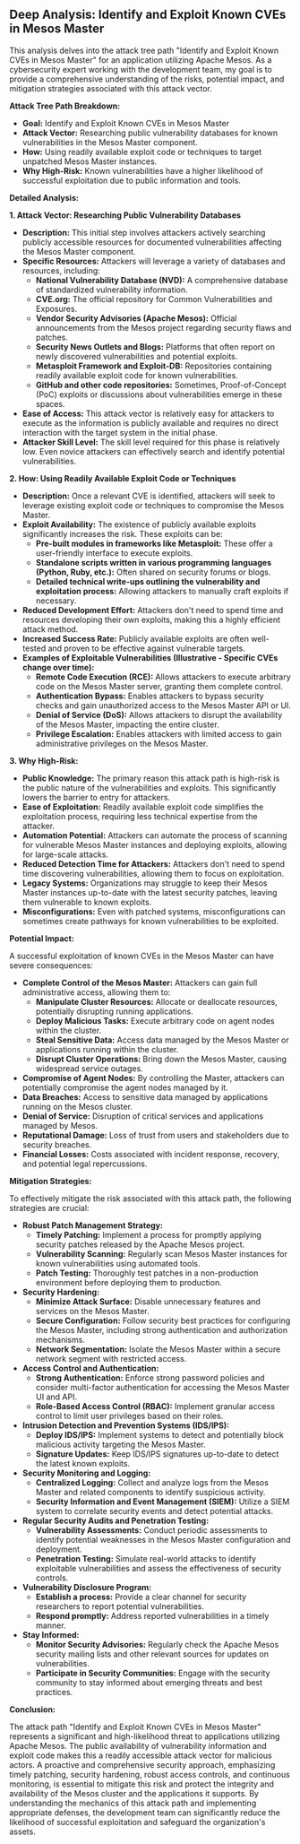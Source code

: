 ## Deep Analysis: Identify and Exploit Known CVEs in Mesos Master

This analysis delves into the attack tree path "Identify and Exploit Known CVEs in Mesos Master" for an application utilizing Apache Mesos. As a cybersecurity expert working with the development team, my goal is to provide a comprehensive understanding of the risks, potential impact, and mitigation strategies associated with this attack vector.

**Attack Tree Path Breakdown:**

* **Goal:** Identify and Exploit Known CVEs in Mesos Master
* **Attack Vector:** Researching public vulnerability databases for known vulnerabilities in the Mesos Master component.
* **How:** Using readily available exploit code or techniques to target unpatched Mesos Master instances.
* **Why High-Risk:** Known vulnerabilities have a higher likelihood of successful exploitation due to public information and tools.

**Detailed Analysis:**

**1. Attack Vector: Researching Public Vulnerability Databases**

* **Description:** This initial step involves attackers actively searching publicly accessible resources for documented vulnerabilities affecting the Mesos Master component.
* **Specific Resources:** Attackers will leverage a variety of databases and resources, including:
    * **National Vulnerability Database (NVD):**  A comprehensive database of standardized vulnerability information.
    * **CVE.org:** The official repository for Common Vulnerabilities and Exposures.
    * **Vendor Security Advisories (Apache Mesos):** Official announcements from the Mesos project regarding security flaws and patches.
    * **Security News Outlets and Blogs:**  Platforms that often report on newly discovered vulnerabilities and potential exploits.
    * **Metasploit Framework and Exploit-DB:**  Repositories containing readily available exploit code for known vulnerabilities.
    * **GitHub and other code repositories:**  Sometimes, Proof-of-Concept (PoC) exploits or discussions about vulnerabilities emerge in these spaces.
* **Ease of Access:** This attack vector is relatively easy for attackers to execute as the information is publicly available and requires no direct interaction with the target system in the initial phase.
* **Attacker Skill Level:**  The skill level required for this phase is relatively low. Even novice attackers can effectively search and identify potential vulnerabilities.

**2. How: Using Readily Available Exploit Code or Techniques**

* **Description:** Once a relevant CVE is identified, attackers will seek to leverage existing exploit code or techniques to compromise the Mesos Master.
* **Exploit Availability:** The existence of publicly available exploits significantly increases the risk. These exploits can be:
    * **Pre-built modules in frameworks like Metasploit:**  These offer a user-friendly interface to execute exploits.
    * **Standalone scripts written in various programming languages (Python, Ruby, etc.):** Often shared on security forums or blogs.
    * **Detailed technical write-ups outlining the vulnerability and exploitation process:**  Allowing attackers to manually craft exploits if necessary.
* **Reduced Development Effort:**  Attackers don't need to spend time and resources developing their own exploits, making this a highly efficient attack method.
* **Increased Success Rate:**  Publicly available exploits are often well-tested and proven to be effective against vulnerable targets.
* **Examples of Exploitable Vulnerabilities (Illustrative - Specific CVEs change over time):**
    * **Remote Code Execution (RCE):**  Allows attackers to execute arbitrary code on the Mesos Master server, granting them complete control.
    * **Authentication Bypass:** Enables attackers to bypass security checks and gain unauthorized access to the Mesos Master API or UI.
    * **Denial of Service (DoS):**  Allows attackers to disrupt the availability of the Mesos Master, impacting the entire cluster.
    * **Privilege Escalation:** Enables attackers with limited access to gain administrative privileges on the Mesos Master.

**3. Why High-Risk:**

* **Public Knowledge:** The primary reason this attack path is high-risk is the public nature of the vulnerabilities and exploits. This significantly lowers the barrier to entry for attackers.
* **Ease of Exploitation:** Readily available exploit code simplifies the exploitation process, requiring less technical expertise from the attacker.
* **Automation Potential:**  Attackers can automate the process of scanning for vulnerable Mesos Master instances and deploying exploits, allowing for large-scale attacks.
* **Reduced Detection Time for Attackers:**  Attackers don't need to spend time discovering vulnerabilities, allowing them to focus on exploitation.
* **Legacy Systems:** Organizations may struggle to keep their Mesos Master instances up-to-date with the latest security patches, leaving them vulnerable to known exploits.
* **Misconfigurations:** Even with patched systems, misconfigurations can sometimes create pathways for known vulnerabilities to be exploited.

**Potential Impact:**

A successful exploitation of known CVEs in the Mesos Master can have severe consequences:

* **Complete Control of the Mesos Master:** Attackers can gain full administrative access, allowing them to:
    * **Manipulate Cluster Resources:**  Allocate or deallocate resources, potentially disrupting running applications.
    * **Deploy Malicious Tasks:**  Execute arbitrary code on agent nodes within the cluster.
    * **Steal Sensitive Data:** Access data managed by the Mesos Master or applications running within the cluster.
    * **Disrupt Cluster Operations:**  Bring down the Mesos Master, causing widespread service outages.
* **Compromise of Agent Nodes:**  By controlling the Master, attackers can potentially compromise the agent nodes managed by it.
* **Data Breaches:**  Access to sensitive data managed by applications running on the Mesos cluster.
* **Denial of Service:**  Disruption of critical services and applications managed by Mesos.
* **Reputational Damage:**  Loss of trust from users and stakeholders due to security breaches.
* **Financial Losses:**  Costs associated with incident response, recovery, and potential legal repercussions.

**Mitigation Strategies:**

To effectively mitigate the risk associated with this attack path, the following strategies are crucial:

* **Robust Patch Management Strategy:**
    * **Timely Patching:**  Implement a process for promptly applying security patches released by the Apache Mesos project.
    * **Vulnerability Scanning:** Regularly scan Mesos Master instances for known vulnerabilities using automated tools.
    * **Patch Testing:**  Thoroughly test patches in a non-production environment before deploying them to production.
* **Security Hardening:**
    * **Minimize Attack Surface:** Disable unnecessary features and services on the Mesos Master.
    * **Secure Configuration:** Follow security best practices for configuring the Mesos Master, including strong authentication and authorization mechanisms.
    * **Network Segmentation:** Isolate the Mesos Master within a secure network segment with restricted access.
* **Access Control and Authentication:**
    * **Strong Authentication:** Enforce strong password policies and consider multi-factor authentication for accessing the Mesos Master UI and API.
    * **Role-Based Access Control (RBAC):** Implement granular access control to limit user privileges based on their roles.
* **Intrusion Detection and Prevention Systems (IDS/IPS):**
    * **Deploy IDS/IPS:** Implement systems to detect and potentially block malicious activity targeting the Mesos Master.
    * **Signature Updates:** Keep IDS/IPS signatures up-to-date to detect the latest known exploits.
* **Security Monitoring and Logging:**
    * **Centralized Logging:**  Collect and analyze logs from the Mesos Master and related components to identify suspicious activity.
    * **Security Information and Event Management (SIEM):**  Utilize a SIEM system to correlate security events and detect potential attacks.
* **Regular Security Audits and Penetration Testing:**
    * **Vulnerability Assessments:** Conduct periodic assessments to identify potential weaknesses in the Mesos Master configuration and deployment.
    * **Penetration Testing:**  Simulate real-world attacks to identify exploitable vulnerabilities and assess the effectiveness of security controls.
* **Vulnerability Disclosure Program:**
    * **Establish a process:**  Provide a clear channel for security researchers to report potential vulnerabilities.
    * **Respond promptly:**  Address reported vulnerabilities in a timely manner.
* **Stay Informed:**
    * **Monitor Security Advisories:** Regularly check the Apache Mesos security mailing lists and other relevant sources for updates on vulnerabilities.
    * **Participate in Security Communities:** Engage with the security community to stay informed about emerging threats and best practices.

**Conclusion:**

The attack path "Identify and Exploit Known CVEs in Mesos Master" represents a significant and high-likelihood threat to applications utilizing Apache Mesos. The public availability of vulnerability information and exploit code makes this a readily accessible attack vector for malicious actors. A proactive and comprehensive security approach, emphasizing timely patching, security hardening, robust access controls, and continuous monitoring, is essential to mitigate this risk and protect the integrity and availability of the Mesos cluster and the applications it supports. By understanding the mechanics of this attack path and implementing appropriate defenses, the development team can significantly reduce the likelihood of successful exploitation and safeguard the organization's assets.
